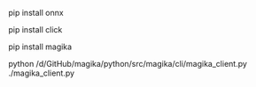 pip install onnx

pip install click

pip install magika


python /d/GitHub/magika/python/src/magika/cli/magika_client.py ./magika_client.py

